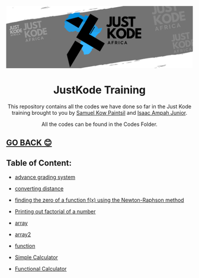 <img src="../.././files/JUST KODE.png">

<h1 align="center"> JustKode Training </h1>

<p align=center>This repository contains all the codes we have done so far in the Just Kode training brought to you by <a href="https://github.com/Sami64">Samuel Kow Paintsil</a> and <a href="https://github.com/isaacampah222">Isaac Ampah Junior</a>.</p>

<p align=center>All the codes can be found in the <a>Codes Folder</a>.</p>

<h2><a href="../.././README.md">GO BACK 😊</a></h2>

<h2>Table of Content:</h2>

- <a href="./advance grading system.cpp">advance grading system</a>

- <a href="./converting distance.cpp">converting distance</a>

- <a href="./finding the zero of a function f(x) using the Newton-Raphson method.cpp">finding the zero of a function f(x) using the Newton-Raphson method</a>

- <a href="./Printing out factorial of a number.cpp">Printing out factorial of a number</a>

- <a href="./array.cpp">array</a>

- <a href="./array2.cpp">array2</a>

- <a href="./function.cpp">function</a>

- <a href="./simple calculator.cpp">Simple Calculator</a>

- <a href="./calculator.cpp">Functional Calculator</a>


